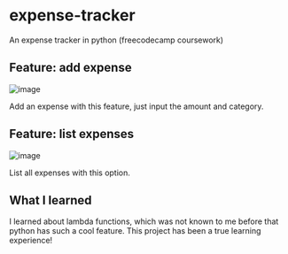 # expense-tracker
An expense tracker in python (freecodecamp coursework)

## Feature: add expense
![image](https://github.com/user-attachments/assets/97310d29-93d4-4a3f-b84d-3b82d0b685e1)

Add an expense with this feature, just input the amount and category.
## Feature: list expenses
![image](https://github.com/user-attachments/assets/80f65c32-c187-4992-a87f-a7e40cf4274b)

List all expenses with this option.

## What I learned
I learned about lambda functions, which was not known to me before that python has such a cool feature. This project has been a true learning experience!
